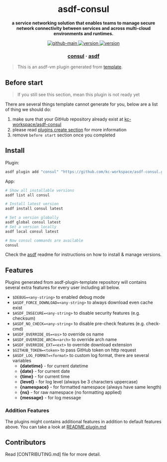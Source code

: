 <h1 align="center">
  asdf-consul
</h1>

<!-- Description section -->
<p align="center">
  <strong>a service networking solution that enables teams to manage secure network connectivity between services and across multi-cloud environments and runtimes.</strong>
</p>

<!-- Badges section -->
<p align="center">
  <a href="https://github.com/kc-workspace/asdf-consul/actions/workflows/main.yml">
    <img
      alt="github-main"
      src="https://img.shields.io/github/actions/workflow/status/kc-workspace/asdf-consul/main.yml?style=flat-square&logo=github">
  </a>
  <a href="https://github.com/kc-workspace/asdf-consul/releases">
    <img
      alt="version"
      src="https://img.shields.io/github/v/release/kc-workspace/asdf-consul?style=flat-square&logo=github">
  </a>
  <a href="https://github.com/kc-workspace/asdf-consul/commits/main">
    <img
      alt="version"
      src="https://img.shields.io/github/last-commit/kc-workspace/asdf-consul/main?style=flat-square&logo=github">
  </a>
</p>

<!-- Links section -->
<h3 align="center">
  <a href="https://developer.hashicorp.com/consul">consul</a>
  <span> · </span>
  <a href="https://asdf-vm.com">asdf</a>
</h3>

> This is an asdf-vm plugin generated from [template][template-gh].

## Before start

> If you still see this section, mean this plugin is not ready yet

There are several things template cannot generate for you,
below are a list of thing we should do:

1. make sure that your GitHub repository already exist at [kc-workspace/asdf-consul][plugin-gh]
2. please read [plugins create section][asdf-create-plugin] for more information
3. remove `before start` section once you completed

## Install

Plugin:

```sh
asdf plugin add "consul" "https://github.com/kc-workspace/asdf-consul.git"
```

App:

```sh
# Show all installable versions
asdf list all consul

# Install latest version
asdf install consul latest

# Set a version globally
asdf global consul latest
# Set a version locally
asdf local consul latest

# Now consul commands are available
consul
```

Check the [asdf][asdf-link] readme for instructions on
how to install & manage versions.

## Features

Plugins generated from asdf-plugin-template repository will
contains several extra features for every user including all below.

- `$DEBUG=<any-string>` to enabled debug mode
- `$ASDF_FORCE_DOWNLOAD=<any-string>` to always download even cache exist
- `$ASDF_INSECURE=<any-string>` to disable security features (e.g. checksum)
- `$ASDF_NO_CHECK=<any-string>` to disable pre-check features (e.g. check-cmd)
- `$ASDF_OVERRIDE_OS=<os>` to override os name
- `$ASDF_OVERRIDE_ARCH=<arch>` to override arch name
- `$ASDF_OVERRIDE_EXT=<ext>` to override download extension
- `$GITHUB_TOKEN=<token>` to pass GitHub token on http request
- `$ASDF_LOG_FORMAT=<format>` to custom log format, there are several variables
  - **{datetime}** - for current datetime
  - **{date}** - for current date
  - **{time}** - for current time
  - **{level}** - for log level (always be 3 characters uppercase)
  - **{namespace}** - for formatted namespace (always have same length)
  - **{ns}** - for raw namespace (no formatting applied)
  - **{message}** - for log message

### Addition Features

The plugins might contains additional features
in addition to default features above.
You can take a look at [README.plugin.md][app-readme]

## Contributors

Read [CONTRIBUTING.md] file for more detail.

<!-- LINKS SECTION -->

[app-readme]: ./README.plugin.md
[plugin-gh]: https://github.com/kc-workspace/asdf-consul
[template-gh]: https://github.com/kc-workspace/asdf-plugin-template
[asdf-link]: https://github.com/asdf-vm/asdf
[asdf-create-plugin]: https://asdf-vm.com/plugins/create.html
